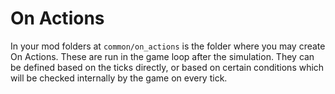 # On Actions

In your mod folders at `common/on_actions` is the folder where you may create On Actions. These are run in the game loop after the simulation. They can be defined based on the ticks directly, or based on certain conditions which will be checked internally by the game on every tick.